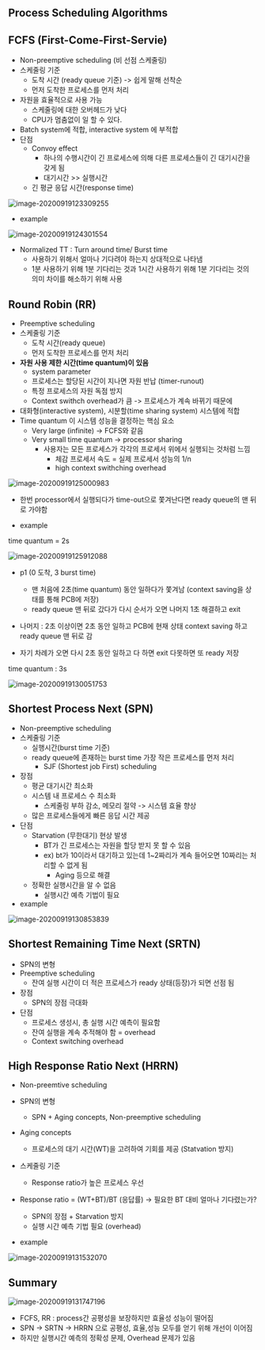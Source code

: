 ## Process Scheduling Algorithms

## FCFS (First-Come-First-Servie)

- Non-preemptive scheduling (비 선점 스케줄링)
- 스케줄링 기준 
  - 도착 시간 (ready queue 기준) -> 쉽게 말해 선착순
  - 먼저 도착한 프로세스를 먼저 처리
- 자원을 효율적으로 사용 가능
  - 스케줄링에 대한 오버헤드가 낮다
  - CPU가 멈춤없이 일 할 수 있다.
- Batch system에 적합, interactive system 에 부적합
- 단점
  - Convoy effect
    - 하나의 수행시간이 긴 프로세스에 의해 다른 프로세스들이 긴 대기시간을 갖게 됨
    - 대기시간 >> 실행시간
  - 긴 평균 응답 시간(response time)

![image-20200919123309255](images\image-20200919123309255.png)

- example

![image-20200919124301554](images\image-20200919124301554.png)

- Normalized TT : Turn around time/ Burst time
  - 사용하기 위해서 얼마나 기다려야 하는지 상대적으로 나타냄
  - 1분 사용하기 위해 1분 기다리는 것과 1시간 사용하기 위해 1분 기다리는 것의 의미 차이를 해소하기 위해 사용

## Round Robin (RR)

- Preemptive scheduling
- 스케줄링 기준
  - 도착 시간(ready queue)
  - 먼저 도착한 프로세스를 먼저 처리
- **자원 사용 제한 시간(time quantum)이 있음**
  - system parameter
  - 프로세스는 할당된 시간이 지나면 자원 반납 (timer-runout)
  - 특정 프로세스의 자원 독점 방지
  - Context swithch overhead가 큼 -> 프로세스가 계속 바뀌기 때문에
- 대화형(interactive system), 시분할(time sharing system) 시스템에 적합
- Time quantum 이 시스템 성능을 결정하는 핵심 요소
  - Very large (infinite) -> FCFS와 같음
  - Very small time quantum -> processor sharing
    - 사용자는 모든 프로세스가 각각의 프로세서 위에서 실행되는 것처럼 느낌
      - 체감 프로세서 속도 = 실제 프로세서 성능의 1/n
      - high context swithching overhead

![image-20200919125000983](images\image-20200919125000983.png)

- 한번 processor에서 실행되다가 time-out으로 쫓겨난다면 ready queue의 맨 뒤로 가야함

- example

time quantum = 2s

![image-20200919125912088](images\image-20200919125912088.png)

- p1 (0 도착, 3 burst time)
  - 맨 처음에 2초(time quantum) 동안 일하다가 쫓겨남 (context saving을 상태를 통해 PCB에 저장)
  - ready queue 맨 뒤로 갔다가 다시 순서가 오면 나머지 1초 해결하고 exit

- 나머지 : 2초 이상이면 2초 동안 일하고 PCB에 현재 상태 context saving 하고 ready queue 맨 뒤로 감
- 자기 차례가 오면 다시 2초 동안 일하고 다 하면 exit 다못하면 또 ready 저장

time quantum : 3s 

![image-20200919130051753](images\image-20200919130051753.png)

## Shortest Process Next (SPN)

- Non-preemptive scheduling
- 스케줄링 기준
  - 실행시간(burst time 기준)
  - ready queue에 존재하는 burst time 가장 작은 프로세스를 먼저 처리
    - SJF (Shortest job First) scheduling
- 장점
  - 평균 대기시간 최소화
  - 시스템 내 프로세스 수 최소화
    - 스케줄링 부하 감소, 메모리 절약 -> 시스템 효율 향상
  - 많은 프로세스들에게 빠른 응답 시간 제공
- 단점
  - Starvation (무한대기) 현상 발생
    - BT가 긴 프로세스는 자원을 할당 받지 못 할 수 있음
    - ex) bt가 10이라서 대기하고 있는데 1~2짜리가 계속 들어오면 10짜리는 처리할 수 없게 됨
      - Aging 등으로 해결
  - 정확한 실행시간을 알 수 없음
    - 실행시간 예측 기법이 필요
- example

![image-20200919130853839](images\image-20200919130853839.png)

## Shortest Remaining Time Next (SRTN)

- SPN의 변형
- Preemptive scheduling
  - 잔여 실행 시간이 더 적은 프로세스가 ready 상태(등장)가 되면 선점 됨
- 장점
  - SPN의 장점 극대화
- 단점
  - 프로세스 생성시, 총 실행 시간 예측이 필요함
  - 잔여 실행을 계속 추적해야 함 = overhead
  - Context switching overhead

## High Response Ratio Next (HRRN)

- Non-preemtive scheduling
- SPN의 변형
  - SPN + Aging concepts, Non-preemptive scheduling
- Aging concepts
  - 프로세스의 대기 시간(WT)을 고려하여 기회를 제공 (Statvation 방지)
- 스케줄링 기준
  - Response ratio가 높은 프로세스 우선
- Response ratio = (WT+BT)/BT (응답률) -> 필요한 BT 대비 얼마나 기다렸는가?
  - SPN의 장점 + Starvation 방지
  - 실행 시간 예측 기법 필요 (overhead)

- example

![image-20200919131532070](images\image-20200919131532070.png)

## Summary

![image-20200919131747196](images\image-20200919131747196.png)

- FCFS, RR : process간 공평성을 보장하지만 효율성 성능이 떨어짐
- SPN -> SRTN -> HRRN 으로 공평성, 효율,성능 모두를 얻기 위해 개선이 이어짐
- 하지만 실행시간 예측의 정확성 문제, Overhead 문제가 있음